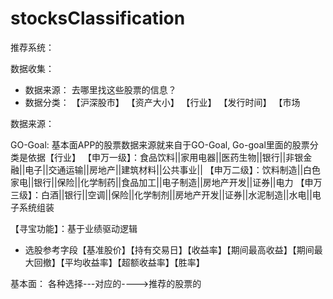 # stocksClassification

推荐系统：

数据收集：
  * 数据来源：
  去哪里找这些股票的信息？
  * 数据分类：
  【沪深股市】
  【资产大小】
  【行业】
  【发行时间】
  【市场

数据来源：

GO-Goal:
基本面APP的股票数据来源就来自于GO-Goal, Go-goal里面的股票分类是依据【行业】
【申万一级】：食品饮料||家用电器||医药生物||银行||非银金融||电子||交通运输||房地产||建筑材料||公共事业||
【申万二级】：饮料制造||白色家电||银行||保险||化学制药||食品加工||电子制造||房地产开发||证券||电力
【申万三级】：白酒||银行||空调||保险||化学制剂||房地产开发||证券||水泥制造||水电||电子系统组装

【寻宝功能】：基于业绩驱动逻辑
  * 选股参考字段【基准股价】【持有交易日】【收益率】【期间最高收益】【期间最大回撤】【平均收益率】【超额收益率】【胜率】


基本面：
各种选择---对应的---->推荐的股票的
